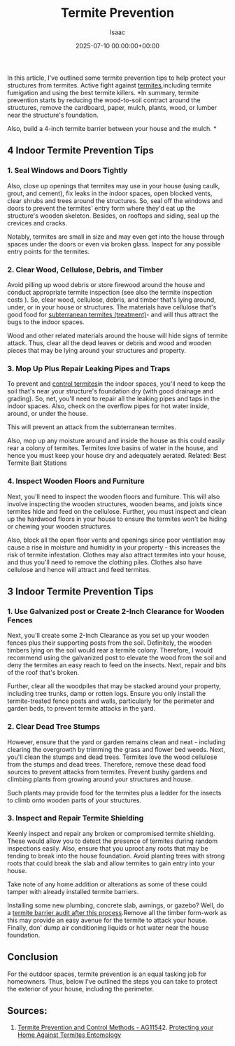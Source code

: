 ﻿---
title: Termite Prevention
description: In this article, I've outlined some termite prevention tips to help protect your structures from termites. Active fight against termites , including termite...
slug: /termite-prevention/
date: 2025-07-10 00:00:00+00:00
lastmod: 2025-07-10 00:00:00+03:00
author: Isaac
categories:

- Guide

- Termites
tags:

- guide

- termite

- prevention
layout: post
---

In this article, I've outlined some termite prevention tips to help protect your structures from termites. Active fight against [termites](http://npic.orst.edu/pest/termite.html),including termite fumigation and using the best termite killers. *In summary, termite prevention starts by reducing the wood-to-soil contract around the structures, remove the cardboard, paper, mulch, plants, wood, or lumber near the structure's foundation.

Also, build a 4-inch termite barrier between your house and the mulch. *

##  4 Indoor Termite Prevention Tips

###  1. Seal Windows and Doors Tightly

Also, close up openings that termites may use in your house (using caulk, grout, and cement), fix leaks in the indoor spaces, open blocked vents, clear shrubs and trees around the structures. So, seal off the windows and doors to prevent the termites' entry form where they'd eat up the structure's wooden skeleton. Besides, on rooftops and siding, seal up the crevices and cracks.

Notably, termites are small in size and may even get into the house through spaces under the doors or even via broken glass. Inspect for any possible entry points for the termites.

###  2. Clear Wood, Cellulose, Debris, and Timber

Avoid pilling up wood debris or store firewood around the house and conduct appropriate termite inspection (see also the termite inspection costs ). So, clear wood, cellulose, debris, and timber that's lying around, under, or in your house or structures. The materials have cellulose that's good food for [subterranean termites (treatment)](https://pestpolicy.com/subterranean-termites-treatment/)- and will thus attract the bugs to the indoor spaces.

Wood and other related materials around the house will hide signs of termite attack. Thus, clear all the dead leaves or debris and wood and wooden pieces that may be lying around your structures and property.

###  3. Mop Up Plus Repair Leaking Pipes and Traps

To prevent and [control termites](https://pestpolicy.com/top-7-natural-termite-control-can-easily/)in the indoor spaces, you'll need to keep the soil that's near your structure's foundation dry (with good drainage and grading). So, net, you'll need to repair all the leaking pipes and taps in the indoor spaces. Also, check on the overflow pipes for hot water inside, around, or under the house.

This will prevent an attack from the subterranean termites.

Also, mop up any moisture around and inside the house as this could easily rear a colony of termites. Termites love basins of water in the house, and hence you must keep your house dry and adequately aerated. Related: Best Termite Bait Stations

###  4. Inspect Wooden Floors and Furniture

Next, you'll need to inspect the wooden floors and furniture. This will also involve inspecting the wooden structures, wooden beams, and joists since termites hide and feed on the cellulose. Further, you must inspect and clean up the hardwood floors in your house to ensure the termites won't be hiding or chewing your wooden structures.

Also, block all the open floor vents and openings since poor ventilation may cause a rise in moisture and humidity in your property - this increases the risk of termite infestation. Clothes may also attract termites into your house, and thus you'll need to remove the clothing piles. Clothes also have cellulose and hence will attract and feed termites.

##  3 Indoor Termite Prevention Tips

###  1. Use Galvanized post or Create 2-Inch Clearance for Wooden Fences

Next, you'll create some 2-Inch Clearance as you set up your wooden fences plus their supporting posts from the soil. Definitely, the wooden timbers lying on the soil would rear a termite colony. Therefore, I would recommend using the galvanized post to elevate the wood from the soil and deny the termites an easy reach to feed on the insects. Next, repair and bits of the roof that's broken.

Further, clear all the woodpiles that may be stacked around your property, including tree trunks, damp or rotten logs. Ensure you only install the termite-treated fence posts and walls, particularly for the perimeter and garden beds, to prevent termite attacks in the yard.

###  2. Clear Dead Tree Stumps

However, ensure that the yard or garden remains clean and neat - including clearing the overgrowth by trimming the grass and flower bed weeds. Next, you'll clean the stumps and dead trees. Termites love the wood cellulose from the stumps and dead trees. Therefore, remove these dead food sources to prevent attacks from termites. Prevent bushy gardens and climbing plants from growing around your structures and house.

Such plants may provide food for the termites plus a ladder for the insects to climb onto wooden parts of your structures.

###  3. Inspect and Repair Termite Shielding

Keenly inspect and repair any broken or compromised termite shielding. These would allow you to detect the presence of termites during random inspections easily. Also, ensure that you uproot any roots that may be tending to break into the house foundation. Avoid planting trees with strong roots that could break the slab and allow termites to gain entry into your house.

Take note of any home addition or alterations as some of these could tamper with already installed termite barriers.

Installing some new plumbing, concrete slab, awnings, or gazebo? Well, do a [termite barrier audit after this process](https://pestpolicy.com/termite-fumigation/).Remove all the timber form-work as this may provide an easy avenue for the termite to attack your house. Finally, don' dump air conditioning liquids or hot water near the house foundation.

##  Conclusion

For the outdoor spaces, termite prevention is an equal tasking job for homeowners. Thus, below I've outlined the steps you can take to protect the exterior of your house, including the perimeter.

##  Sources:

1. [Termite Prevention and Control Methods - AG1154](https://www.uaex.edu/farm-ranch/pest-management/docs/training-manuals/AG1154.pdf)2. [Protecting your Home Against Termites Entomology](https://entomology.ca.uky.edu/ef605)

